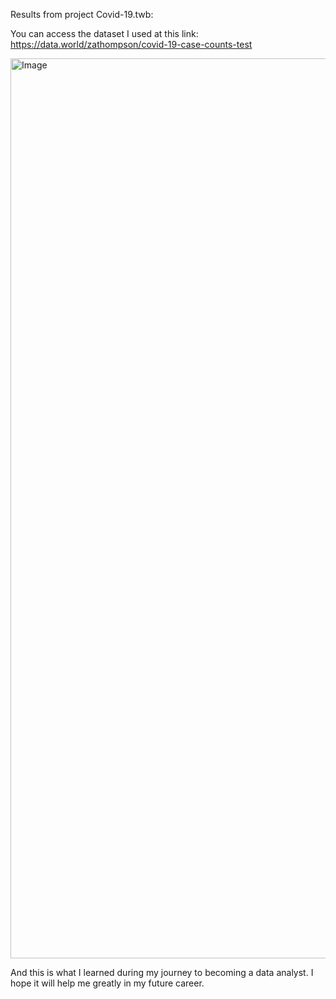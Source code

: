 Results from project Covid-19.twb:

You can access the dataset I used at this link: https://data.world/zathompson/covid-19-case-counts-test


[<img width="1440" alt="Image" src="https://github.com/user-attachments/assets/40361573-3511-49ea-a398-95b5f5d5dfd2" />](https://github.com/user-attachments/assets/2f685a6c-7faa-43f6-a3fb-0d2a2d76bd3f)

And this is what I learned during my journey to becoming a data analyst. I hope it will help me greatly in my future career.
